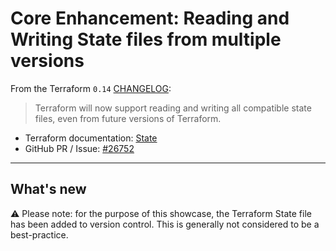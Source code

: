 # Core Enhancement: Reading and Writing State files from multiple versions

From the Terraform `0.14` [CHANGELOG](https://github.com/hashicorp/terraform/blob/v0.14/CHANGELOG.md):

> Terraform will now support reading and writing all compatible state files, even from future versions of Terraform.

* Terraform documentation: [State](https://www.terraform.io/docs/state/index.html#format)
* GitHub PR / Issue: [#26752](https://github.com/hashicorp/terraform/pull/26752)

---

## What's new

⚠️ Please note: for the purpose of this showcase, the Terraform State file has been added to version control. This is generally not considered to be a best-practice.
